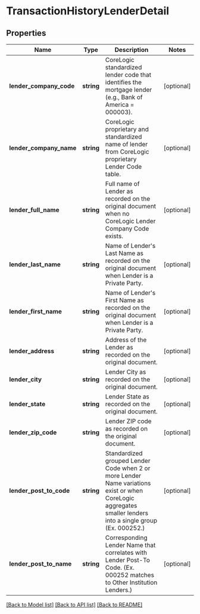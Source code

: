 # TransactionHistoryLenderDetail

## Properties
Name | Type | Description | Notes
------------ | ------------- | ------------- | -------------
**lender_company_code** | **string** | CoreLogic standardized lender code that identifies the mortgage lender (e.g., Bank of America &#x3D; 000003). | [optional] 
**lender_company_name** | **string** | CoreLogic proprietary and standardized name of lender from CoreLogic proprietary Lender Code table. | [optional] 
**lender_full_name** | **string** | Full name of Lender as recorded on the original document when no CoreLogic Lender Company Code exists. | [optional] 
**lender_last_name** | **string** | Name of Lender&#x27;s Last Name as recorded on the original document when Lender is a Private Party. | [optional] 
**lender_first_name** | **string** | Name of Lender&#x27;s First Name as recorded on the original document when Lender is a Private Party. | [optional] 
**lender_address** | **string** | Address of the Lender as recorded on the original document. | [optional] 
**lender_city** | **string** | Lender City as recorded on the original document. | [optional] 
**lender_state** | **string** | Lender State as recorded on the original document. | [optional] 
**lender_zip_code** | **string** | Lender ZIP code as recorded on the original document. | [optional] 
**lender_post_to_code** | **string** | Standardized grouped Lender Code when 2 or more Lender Name variations exist or when CoreLogic aggregates smaller lenders into a single group (Ex. 000252.) | [optional] 
**lender_post_to_name** | **string** | Corresponding Lender Name that correlates with Lender Post-To Code. (Ex. 000252 matches to Other Institution Lenders.) | [optional] 

[[Back to Model list]](../../README.md#documentation-for-models) [[Back to API list]](../../README.md#documentation-for-api-endpoints) [[Back to README]](../../README.md)

